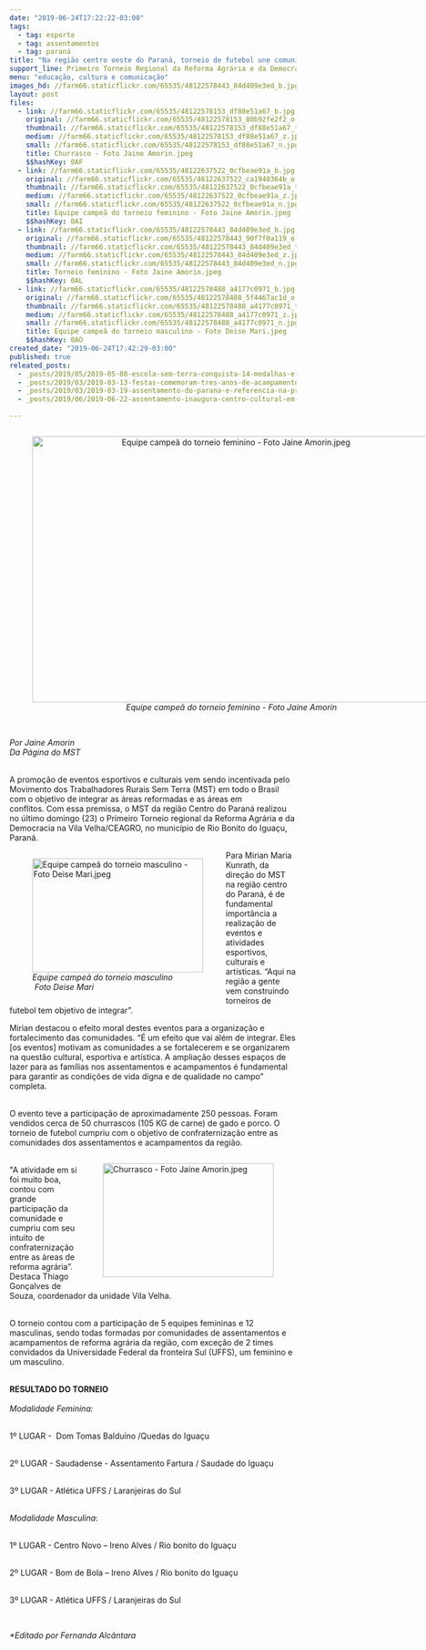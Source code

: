 ```yaml
---
date: "2019-06-24T17:22:22-03:00"
tags:
  - tag: esporte
  - tag: assentamentos
  - tag: paraná
title: "Na região centro oeste do Paraná, torneio de futebol une comunidades\n"
support_line: Primeiro Torneio Regional da Reforma Agrária e da Democracia foi realizado no fim de semana em Rio Bonito do Iguaçu
menu: "educação, cultura e comunicação"
images_hd: //farm66.staticflickr.com/65535/48122578443_84d409e3ed_b.jpg
layout: post
files:
  - link: //farm66.staticflickr.com/65535/48122578153_df88e51a67_b.jpg
    original: //farm66.staticflickr.com/65535/48122578153_80b92fe2f2_o.jpg
    thumbnail: //farm66.staticflickr.com/65535/48122578153_df88e51a67_t.jpg
    medium: //farm66.staticflickr.com/65535/48122578153_df88e51a67_z.jpg
    small: //farm66.staticflickr.com/65535/48122578153_df88e51a67_n.jpg
    title: Churrasco - Foto Jaine Amorin.jpeg
    $$hashKey: 0AF
  - link: //farm66.staticflickr.com/65535/48122637522_0cfbeae91a_b.jpg
    original: //farm66.staticflickr.com/65535/48122637522_ca1940364b_o.jpg
    thumbnail: //farm66.staticflickr.com/65535/48122637522_0cfbeae91a_t.jpg
    medium: //farm66.staticflickr.com/65535/48122637522_0cfbeae91a_z.jpg
    small: //farm66.staticflickr.com/65535/48122637522_0cfbeae91a_n.jpg
    title: Equipe campeã do torneio feminino - Foto Jaine Amorin.jpeg
    $$hashKey: 0AI
  - link: //farm66.staticflickr.com/65535/48122578443_84d409e3ed_b.jpg
    original: //farm66.staticflickr.com/65535/48122578443_90f7f0a119_o.jpg
    thumbnail: //farm66.staticflickr.com/65535/48122578443_84d409e3ed_t.jpg
    medium: //farm66.staticflickr.com/65535/48122578443_84d409e3ed_z.jpg
    small: //farm66.staticflickr.com/65535/48122578443_84d409e3ed_n.jpg
    title: Torneio feminino - Foto Jaine Amorin.jpeg
    $$hashKey: 0AL
  - link: //farm66.staticflickr.com/65535/48122578488_a4177c0971_b.jpg
    original: //farm66.staticflickr.com/65535/48122578488_5f4467ac1d_o.jpg
    thumbnail: //farm66.staticflickr.com/65535/48122578488_a4177c0971_t.jpg
    medium: //farm66.staticflickr.com/65535/48122578488_a4177c0971_z.jpg
    small: //farm66.staticflickr.com/65535/48122578488_a4177c0971_n.jpg
    title: Equipe campeã do torneio masculino - Foto Deise Mari.jpeg
    $$hashKey: 0AO
created_date: "2019-06-24T17:42:29-03:00"
published: true
releated_posts:
  - _posts/2019/05/2019-05-08-escola-sem-terra-conquista-14-medalhas-e-3-trofeus-jogos-escolares.md
  - _posts/2019/03/2019-03-13-festas-comemoram-tres-anos-de-acampamentos-do-mst-em-quedas-do-iguacu.md
  - _posts/2019/03/2019-03-19-assentamento-do-parana-e-referencia-na-producao-de-organicos.md
  - _posts/2019/06/2019-06-22-assentamento-inaugura-centro-cultural-em-comemoracao-de-20-anos.md

---
```

<div style="text-align:center">
<figure class="image" style="display:inline-block"><img alt="Equipe campeã do torneio feminino - Foto Jaine Amorin.jpeg" height="467" src="//farm66.staticflickr.com/65535/48122637522_0cfbeae91a_b.jpg" width="700" />
<figcaption><em>Equipe campe&atilde; do torneio feminino - Foto Jaine Amorin</em></figcaption>
</figure>
</div>

<p><br />
<em>Por Jaine Amorin<br />
Da P&aacute;gina do MST</em></p>

<p><br />
A promo&ccedil;&atilde;o de eventos esportivos e culturais vem sendo incentivada pelo Movimento dos Trabalhadores Rurais Sem Terra (MST) em todo o Brasil com o objetivo de integrar as &aacute;reas reformadas e as &aacute;reas em conflitos.&nbsp;Com essa premissa, o MST da regi&atilde;o Centro do Paran&aacute; realizou no &uacute;ltimo domingo (23) o Primeiro Torneio regional da Reforma Agr&aacute;ria e da Democracia na&nbsp;Vila Velha/CEAGRO, no munic&iacute;pio de Rio Bonito do Igua&ccedil;u, Paran&aacute;.&nbsp;</p>

<figure class="image" style="float:left"><img alt="Equipe campeã do torneio masculino - Foto Deise Mari.jpeg" height="200" src="//farm66.staticflickr.com/65535/48122578488_a4177c0971_b.jpg" width="300" />
<figcaption><em>Equipe campe&atilde; do torneio masculino<br />
&nbsp;Foto Deise Mari</em></figcaption>
</figure>

<p>Para Mirian Maria Kunrath,&nbsp;da dire&ccedil;&atilde;o do&nbsp;MST na regi&atilde;o centro do Paran&aacute;, &eacute; de fundamental import&acirc;ncia a realiza&ccedil;&atilde;o de eventos e atividades esportivos, culturais e art&iacute;sticas. &ldquo;Aqui na regi&atilde;o a gente vem construindo torneiros de futebol tem objetivo de integrar&rdquo;.&nbsp;&nbsp;</p>

<p>Mirian destacou&nbsp;o efeito moral destes&nbsp;eventos para a organiza&ccedil;&atilde;o e fortalecimento das comunidades. &ldquo;&Eacute; um efeito que vai al&eacute;m de integrar. Eles [os eventos]&nbsp;motivam as comunidades a se fortalecerem e se organizarem na quest&atilde;o cultural, esportiva e art&iacute;stica. A amplia&ccedil;&atilde;o desses espa&ccedil;os de lazer para as fam&iacute;lias nos assentamentos e acampamentos &eacute; fundamental para garantir as condi&ccedil;&otilde;es de vida digna e de qualidade no campo&rdquo; completa.</p>

<p><br />
O evento teve&nbsp;a participa&ccedil;&atilde;o de aproximadamente 250 pessoas. Foram vendidos cerca de&nbsp;50 churrascos (105 KG de carne) de gado e porco. O torneio de futebol&nbsp;cumpriu com o objetivo de confraterniza&ccedil;&atilde;o entre as comunidades dos assentamentos e acampamentos da regi&atilde;o.</p>

<figure class="image" style="float:right"><img alt="Churrasco - Foto Jaine Amorin.jpeg" height="200" src="//farm66.staticflickr.com/65535/48122578153_df88e51a67_b.jpg" width="300" />
<figcaption></figcaption>
</figure>

<p><br />
&quot;A atividade em si foi muito boa, contou com grande participa&ccedil;&atilde;o da comunidade e cumpriu com seu intuito de confraterniza&ccedil;&atilde;o entre as &aacute;reas de reforma agr&aacute;ria&rdquo;. Destaca Thiago Gon&ccedil;alves de Souza, coordenador da unidade Vila Velha.</p>

<p><br />
O torneio contou com a participa&ccedil;&atilde;o de 5 equipes femininas e 12 masculinas, sendo todas formadas por comunidades de assentamentos e acampamentos de reforma agr&aacute;ria da regi&atilde;o, com exce&ccedil;&atilde;o de 2 times convidados da Universidade Federal da fronteira Sul (UFFS), um feminino e um masculino.</p>

<p><br />
<strong>RESULTADO DO TORNEIO&nbsp;</strong><br />
<br />
<em>Modalidade Feminina:</em></p>

<p><br />
1&ordm; LUGAR -&nbsp; Dom Tomas Baldu&iacute;no /Quedas do Igua&ccedil;u</p>

<p><br />
2&ordm; LUGAR - Saudadense - Assentamento Fartura / Saudade do Igua&ccedil;u</p>

<p><br />
3&ordm; LUGAR - Atl&eacute;tica UFFS / Laranjeiras do Sul</p>

<p><br />
<em>Modalidade Masculina</em>:</p>

<p><br />
1&ordm; LUGAR - Centro Novo &ndash; Ireno Alves / Rio bonito do Igua&ccedil;u</p>

<p><br />
2&ordm; LUGAR - Bom de Bola &ndash; Ireno Alves / Rio bonito do Igua&ccedil;u</p>

<p><br />
3&ordm; LUGAR - Atl&eacute;tica UFFS / Laranjeiras do Sul</p>

<p>&nbsp;</p>

<p><em>*Editado por Fernanda Alc&acirc;ntara</em></p>

